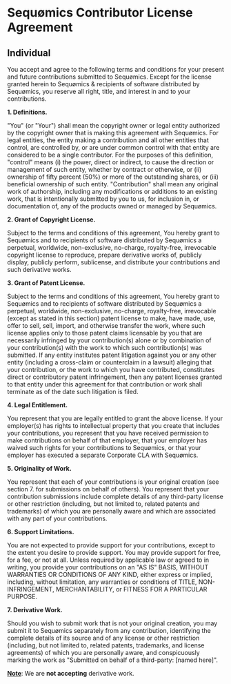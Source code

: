 # Sequømics Contributor License Agreement
## Individual

You accept and agree to the following terms and conditions for your present and future contributions submitted to Sequømics. Except for the license granted herein to Sequømics & recipients of software distributed by Sequømics, you reserve all right, title, and interest in and to your contributions.

<b>1. Definitions.</b>

"You" (or "Your") shall mean the copyright owner or legal entity authorized by the copyright owner that is making this agreement with Sequømics. For legal entities, the entity making a contribution and all other entities that control, are controlled by, or are under common control with that entity are considered to be a single contributor. For the purposes of this definition, "control" means (i) the power, direct or indirect, to cause the direction or management of such entity, whether by contract or otherwise, or (ii) ownership of fifty percent (50%) or more of the outstanding shares, or (iii) beneficial ownership of such entity. "Contribution" shall mean any original work of authorship, including any modifications or additions to an existing work, that is intentionally submitted by you to us, for inclusion in, or documentation of, any of the products owned or managed by Sequømics.

<b>2. Grant of Copyright License.</b>

Subject to the terms and conditions of this agreement, You hereby grant to Sequømics and to recipients of software distributed by Sequømics a perpetual, worldwide, non-exclusive, no-charge, royalty-free, irrevocable copyright license to reproduce, prepare derivative works of, publicly display, publicly perform, sublicense, and distribute your contributions and such derivative works.

<b>3. Grant of Patent License.</b>

Subject to the terms and conditions of this agreement, You hereby grant to Sequømics and to recipients of software distributed by Sequømics a perpetual, worldwide, non-exclusive, no-charge, royalty-free, irrevocable (except as stated in this section) patent license to make, have made, use, offer to sell, sell, import, and otherwise transfer the work, where such license applies only to those patent claims licensable by you that are necessarily infringed by your contribution(s) alone or by combination of your contribution(s) with the work to which such contribution(s) was submitted. If any entity institutes patent litigation against you or any other entity (including a cross-claim or counterclaim in a lawsuit) alleging that your contribution, or the work to which you have contributed, constitutes direct or contributory patent infringement, then any patent licenses granted to that entity under this agreement for that contribution or work shall terminate as of the date such litigation is filed.

<b>4. Legal Entitlement.</b>

You represent that you are legally entitled to grant the above license. If your employer(s) has rights to intellectual property that you create that includes your contributions, you represent that you have received permission to make contributions on behalf of that employer, that your employer has waived such rights for your contributions to Sequømics, or that your employer has executed a separate Corporate CLA with Sequømics.

<b>5. Originality of Work.</b>

You represent that each of your contributions is your original creation (see section 7. for submissions on behalf of others). You represent that your contribution submissions include complete details of any third-party license or other restriction (including, but not limited to, related patents and trademarks) of which you are personally aware and which are associated with any part of your contributions.

<b>6. Support Limitations.</b>

You are not expected to provide support for your contributions, except to the extent you desire to provide support. You may provide support for free, for a fee, or not at all. Unless required by applicable law or agreed to in writing, you provide your contributions on an "AS IS" BASIS, WITHOUT WARRANTIES OR CONDITIONS OF ANY KIND, either express or implied, including, without limitation, any warranties or conditions of TITLE, NON-INFRINGEMENT, MERCHANTABILITY, or FITNESS FOR A PARTICULAR PURPOSE.

<b>7. Derivative Work.</b>

Should you wish to submit work that is not your original creation, you may submit it to Sequømics separately from any contribution, identifying the complete details of its source and of any license or other restriction (including, but not limited to, related patents, trademarks, and license agreements) of which you are personally aware, and conspicuously marking the work as "Submitted on behalf of a third-party: [named here]".

<b><u>Note</u></b>: We are <b>not accepting</b> derivative work.
